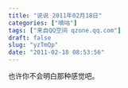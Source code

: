 ```yaml
---
title: "说说 2011年02月18日"
categories: ["嘀咕"]
tags: ["来自QQ空间 qzone.qq.com"]
draft: false
slug: "yzTmQp"
date: "2011-02-18 08:53:56"
---
```


也许你不会明白那种感觉吧。
